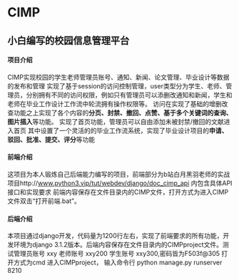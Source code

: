# CIMP
## 小白编写的校园信息管理平台

#### 项目介绍
CIMP实现校园的学生老师管理员账号、通知、新闻、论文管理、毕业设计等数据的发布和管理
实现了基于session的访问控制管理，user类型分为学生、老师、管理员，分别拥有不同的访问权限，例如只有管理员可以添删改通知和新闻，学生和老师在毕业工作设计工作流中轮流拥有操作权限等。
访问在实现了基础的增删改查功能之上实现了各个内容的**分页、封禁、撤回、点赞、基于多个关键词的查询、图片插入**等功能。
实现了首页功能，管理员可以自由添加未被封禁/撤回的文献进入首页
其中设置了一个灵活的的毕业工作流系统，实现了毕业设计项目的**申请、驳回、批准、提交、评分**等功能

#### 前端介绍
这项目为本人锻炼自己后端能力编写的项目，前端部分为b站白月黑羽老师的实战项目http://www.python3.vip/tut/webdev/django/doc_cimp_api
内包含具体API接口和实现要求
前端内容保存在文件目录内的CIMP文件，打开方式为进入CIMP文件双击“打开前端.bat”。

#### 后端介绍
本项目通过django开发，代码量为1200行左右，实现了前端要求的所有功能，开发环境为django 3.1.2版本。后端内容保存在文件目录内的CIMPproject文件。测试管理员账号 xxy 老师账号 xxy200 学生账号 xxy300,密码皆为F503f@305
打开方式为cmd 进入CIMPproject， 输入命令行 python manage.py runserver 8210
